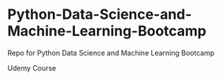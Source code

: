 # Python-Data-Science-and-Machine-Learning-Bootcamp
Repo for Python Data Science and Machine Learning Bootcamp

Udemy Course
